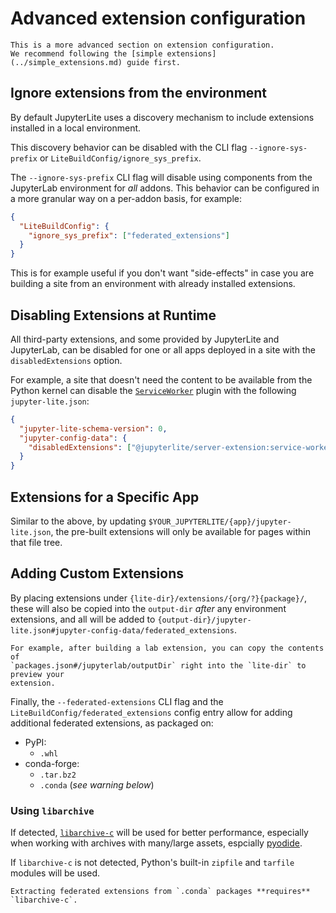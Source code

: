 # Advanced extension configuration

```{warning}
This is a more advanced section on extension configuration.
We recommend following the [simple extensions](../simple_extensions.md) guide first.
```

## Ignore extensions from the environment

By default JupyterLite uses a discovery mechanism to include extensions installed in a
local environment.

This discovery behavior can be disabled with the CLI flag `--ignore-sys-prefix` or
`LiteBuildConfig/ignore_sys_prefix`.

The `--ignore-sys-prefix` CLI flag will disable using components from the JupyterLab
environment for _all_ addons. This behavior can be configured in a more granular way on
a per-addon basis, for example:

```json
{
  "LiteBuildConfig": {
    "ignore_sys_prefix": ["federated_extensions"]
  }
}
```

This is for example useful if you don't want "side-effects" in case you are building a
site from an environment with already installed extensions.

## Disabling Extensions at Runtime

All third-party extensions, and some provided by JupyterLite and JupyterLab, can be
disabled for one or all apps deployed in a site with the `disabledExtensions` option.

For example, a site that doesn't need the content to be available from the Python kernel
can disable the [`ServiceWorker`](./service-worker.md) plugin with the following
`jupyter-lite.json`:

```json
{
  "jupyter-lite-schema-version": 0,
  "jupyter-config-data": {
    "disabledExtensions": ["@jupyterlite/server-extension:service-worker"]
  }
}
```

## Extensions for a Specific App

Similar to the above, by updating `$YOUR_JUPYTERLITE/{app}/jupyter-lite.json`, the
pre-built extensions will only be available for pages within that file tree.

## Adding Custom Extensions

By placing extensions under `{lite-dir}/extensions/{org/?}{package}/`, these will also
be copied into the `output-dir` _after_ any environment extensions, and all will be
added to `{output-dir}/jupyter-lite.json#jupyter-config-data/federated_extensions`.

```{hint}
For example, after building a lab extension, you can copy the contents of
`packages.json#/jupyterlab/outputDir` right into the `lite-dir` to preview your
extension.
```

Finally, the `--federated-extensions` CLI flag and the
`LiteBuildConfig/federated_extensions` config entry allow for adding additional
federated extensions, as packaged on:

- PyPI:
  - `.whl`
- conda-forge:
  - `.tar.bz2`
  - `.conda` (_see warning below_)

### Using `libarchive`

If detected, [`libarchive-c`](https://pypi.org/project/libarchive-c) will be used for
better performance, especially when working with archives with many/large assets,
espcially [pyodide](../../python/pyodide.md).

If `libarchive-c` is not detected, Python's built-in `zipfile` and `tarfile` modules
will be used.

```{warning}
Extracting federated extensions from `.conda` packages **requires** `libarchive-c`.
```

